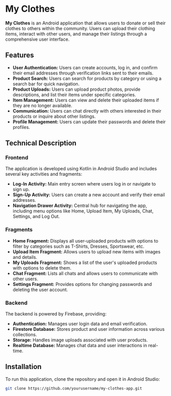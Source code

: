# My Clothes

**My Clothes** is an Android application that allows users to donate or sell their clothes to others within the community. Users can upload their clothing items, interact with other users, and manage their listings through a comprehensive user interface.

## Features

- **User Authentication:** Users can create accounts, log in, and confirm their email addresses through verification links sent to their emails.
- **Product Search:** Users can search for products by category or using a search bar for quick navigation.
- **Product Uploads:** Users can upload product photos, provide descriptions, and list their items under specific categories.
- **Item Management:** Users can view and delete their uploaded items if they are no longer available.
- **Communication:** Users can chat directly with others interested in their products or inquire about other listings.
- **Profile Management:** Users can update their passwords and delete their profiles.

## Technical Description

### Frontend

The application is developed using Kotlin in Android Studio and includes several key activities and fragments:

- **Log-In Activity:** Main entry screen where users log in or navigate to sign up.
- **Sign-Up Activity:** Users can create a new account and verify their email addresses.
- **Navigation Drawer Activity:** Central hub for navigating the app, including menu options like Home, Upload Item, My Uploads, Chat, Settings, and Log Out.

### Fragments

- **Home Fragment:** Displays all user-uploaded products with options to filter by categories such as T-Shirts, Dresses, Sportswear, etc.
- **Upload Item Fragment:** Allows users to upload new items with images and details.
- **My Uploads Fragment:** Shows a list of the user's uploaded products with options to delete them.
- **Chat Fragment:** Lists all chats and allows users to communicate with other users.
- **Settings Fragment:** Provides options for changing passwords and deleting the user account.

### Backend

The backend is powered by Firebase, providing:

- **Authentication:** Manages user login data and email verification.
- **Firestore Database:** Stores product and user information across various collections.
- **Storage:** Handles image uploads associated with user products.
- **Realtime Database:** Manages chat data and user interactions in real-time.

## Installation

To run this application, clone the repository and open it in Android Studio:

```bash
git clone https://github.com/yourusername/my-clothes-app.git
